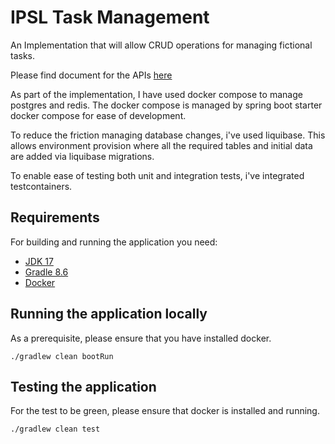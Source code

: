# IPSL Task Management

An Implementation that will allow CRUD operations for managing fictional tasks.

Please find document for the APIs [here](https://documenter.getpostman.com/view/1107645/2sA358eRYM)

As part of the implementation, I have used docker compose to manage postgres and redis. The docker compose is 
managed by spring boot starter docker compose for ease of development.

To reduce the friction managing database changes, i've used liquibase. This allows
environment provision where all the required tables and initial data are added via liquibase
migrations.

To enable ease of testing both unit and integration tests, i've integrated testcontainers.

## Requirements
For building and running the application you need:

- [JDK 17](https://www.oracle.com/java/technologies/javase/jdk17-archive-downloads.html)
- [Gradle 8.6](https://gradle.org)
- [Docker](https://www.docker.com/products/docker-desktop/)

## Running the application locally
As a prerequisite, please ensure that you have installed docker.
```shell
./gradlew clean bootRun
```
## Testing the application
For the test to be green, please ensure that docker is installed and running.
```shell
./gradlew clean test
```

